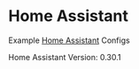 # Home Assistant
Example [Home Assistant](https://home-assistant.io) Configs

Home Assistant Version: 0.30.1